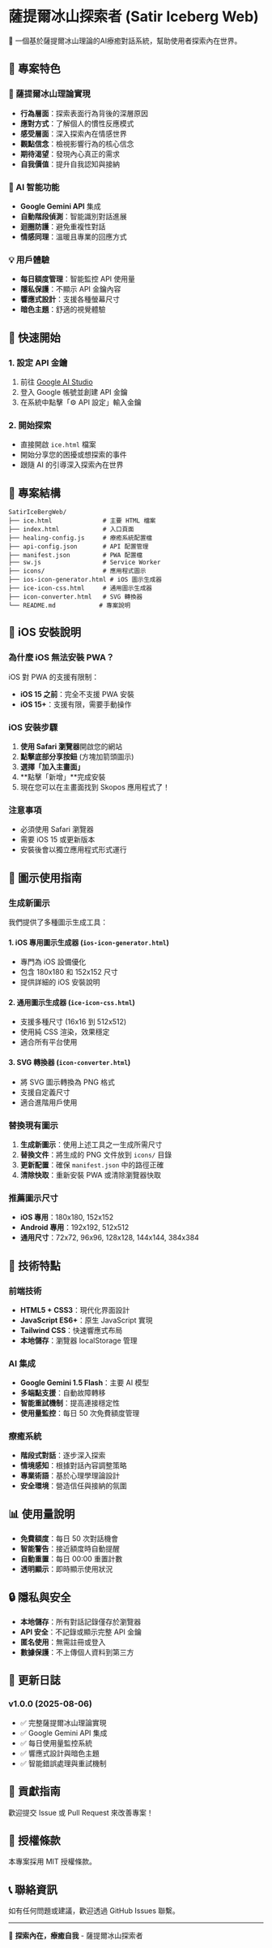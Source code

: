 # 薩提爾冰山探索者 (Satir Iceberg Web)

🧠 一個基於薩提爾冰山理論的AI療癒對話系統，幫助使用者探索內在世界。

## 🌟 專案特色

### 🔬 薩提爾冰山理論實現
- **行為層面**：探索表面行為背後的深層原因
- **應對方式**：了解個人的慣性反應模式
- **感受層面**：深入探索內在情感世界
- **觀點信念**：檢視影響行為的核心信念
- **期待渴望**：發現內心真正的需求
- **自我價值**：提升自我認知與接納

### 🤖 AI 智能功能
- **Google Gemini API** 集成
- **自動階段偵測**：智能識別對話進展
- **迴圈防護**：避免重複性對話
- **情感同理**：溫暖且專業的回應方式

### 💡 用戶體驗
- **每日額度管理**：智能監控 API 使用量
- **隱私保護**：不顯示 API 金鑰內容
- **響應式設計**：支援各種螢幕尺寸
- **暗色主題**：舒適的視覺體驗

## 🚀 快速開始

### 1. 設定 API 金鑰
1. 前往 [Google AI Studio](https://aistudio.google.com/app/apikey)
2. 登入 Google 帳號並創建 API 金鑰
3. 在系統中點擊「⚙️ API 設定」輸入金鑰

### 2. 開始探索
- 直接開啟 `ice.html` 檔案
- 開始分享您的困擾或想探索的事件
- 跟隨 AI 的引導深入探索內在世界

## 📁 專案結構

```
SatirIceBergWeb/
├── ice.html              # 主要 HTML 檔案
├── index.html            # 入口頁面
├── healing-config.js     # 療癒系統配置檔
├── api-config.json       # API 配置管理
├── manifest.json         # PWA 配置檔
├── sw.js                 # Service Worker
├── icons/                # 應用程式圖示
├── ios-icon-generator.html # iOS 圖示生成器
├── ice-icon-css.html     # 通用圖示生成器
├── icon-converter.html   # SVG 轉換器
└── README.md            # 專案說明
```

## 📱 iOS 安裝說明

### 為什麼 iOS 無法安裝 PWA？

iOS 對 PWA 的支援有限制：
- **iOS 15 之前**：完全不支援 PWA 安裝
- **iOS 15+**：支援有限，需要手動操作

### iOS 安裝步驟

1. **使用 Safari 瀏覽器**開啟您的網站
2. **點擊底部分享按鈕** (方塊加箭頭圖示)
3. **選擇「加入主畫面」**
4. **點擊「新增」**完成安裝
5. 現在您可以在主畫面找到 Skopos 應用程式了！

### 注意事項
- 必須使用 Safari 瀏覽器
- 需要 iOS 15 或更新版本
- 安裝後會以獨立應用程式形式運行

## 🎨 圖示使用指南

### 生成新圖示

我們提供了多種圖示生成工具：

#### 1. iOS 專用圖示生成器 (`ios-icon-generator.html`)
- 專門為 iOS 設備優化
- 包含 180x180 和 152x152 尺寸
- 提供詳細的 iOS 安裝說明

#### 2. 通用圖示生成器 (`ice-icon-css.html`)
- 支援多種尺寸 (16x16 到 512x512)
- 使用純 CSS 渲染，效果穩定
- 適合所有平台使用

#### 3. SVG 轉換器 (`icon-converter.html`)
- 將 SVG 圖示轉換為 PNG 格式
- 支援自定義尺寸
- 適合進階用戶使用

### 替換現有圖示

1. **生成新圖示**：使用上述工具之一生成所需尺寸
2. **替換文件**：將生成的 PNG 文件放到 `icons/` 目錄
3. **更新配置**：確保 `manifest.json` 中的路徑正確
4. **清除快取**：重新安裝 PWA 或清除瀏覽器快取

### 推薦圖示尺寸

- **iOS 專用**：180x180, 152x152
- **Android 專用**：192x192, 512x512
- **通用尺寸**：72x72, 96x96, 128x128, 144x144, 384x384

## 🔧 技術特點

### 前端技術
- **HTML5 + CSS3**：現代化界面設計
- **JavaScript ES6+**：原生 JavaScript 實現
- **Tailwind CSS**：快速響應式布局
- **本地儲存**：瀏覽器 localStorage 管理

### AI 集成
- **Google Gemini 1.5 Flash**：主要 AI 模型
- **多端點支援**：自動故障轉移
- **智能重試機制**：提高連接穩定性
- **使用量監控**：每日 50 次免費額度管理

### 療癒系統
- **階段式對話**：逐步深入探索
- **情境感知**：根據對話內容調整策略
- **專業術語**：基於心理學理論設計
- **安全環境**：營造信任與接納的氛圍

## 📊 使用量說明

- **免費額度**：每日 50 次對話機會
- **智能警告**：接近額度時自動提醒
- **自動重置**：每日 00:00 重置計數
- **透明顯示**：即時顯示使用狀況

## 🔒 隱私與安全

- **本地儲存**：所有對話記錄僅存於瀏覽器
- **API 安全**：不記錄或顯示完整 API 金鑰
- **匿名使用**：無需註冊或登入
- **數據保護**：不上傳個人資料到第三方

## 📝 更新日誌

### v1.0.0 (2025-08-06)
- ✅ 完整薩提爾冰山理論實現
- ✅ Google Gemini API 集成
- ✅ 每日使用量監控系統
- ✅ 響應式設計與暗色主題
- ✅ 智能錯誤處理與重試機制

## 🤝 貢獻指南

歡迎提交 Issue 或 Pull Request 來改善專案！

## 📄 授權條款

本專案採用 MIT 授權條款。

## 📞 聯絡資訊

如有任何問題或建議，歡迎透過 GitHub Issues 聯繫。

---

💫 **探索內在，療癒自我** - 薩提爾冰山探索者
